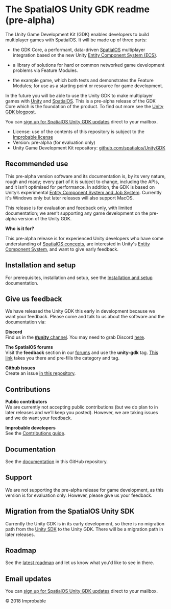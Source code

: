 # The SpatialOS Unity GDK readme (pre-alpha)

The Unity Game Development Kit (GDK) enables developers to build multiplayer games with SpatialOS. It will be made up of three parts: 

* the GDK Core, a performant, data-driven [SpatialOS](https://docs.improbable.io/reference/latest/shared/concepts/spatialos) multiplayer integration based on the new Unity [Entity Component System (ECS)](https://unity3d.com/unity/features/job-system-ECS).

* a library of solutions for hard or common networked game development problems via Feature Modules.

* the example game, which both tests and demonstrates the Feature Modules; for use as a starting point or resource for game development.

In the future you will be able to use the Unity GDK to make multiplayer games with [Unity](http://unity3d.com) and [SpatialOS](https://docs.improbable.io/reference/latest/shared/concepts/spatialos). This is a pre-alpha release of the GDK Core which is the foundation of the product. To find out more see the [Unity GDK blogpost](https://improbable.io/games/blog/unity-gdk-our-first-steps).

You can [sign up for SpatialOS Unity GDK updates](http://go.pardot.com/l/169082/2018-06-25/27mhsb) direct to your mailbox.

* License: use of the contents of this repository is subject to the [Improbable license](LICENSE.md)
* Version: pre-alpha (for evaluation only)
* Unity Game Development Kit repository: [github.com/spatialos/UnityGDK](https://github.com/spatialos/UnityGDK)

## Recommended use

This pre-alpha version software and its documentation is, by its very nature, rough and ready; every part of it is subject to change, including the APIs, and it isn’t optimised for performance. In addition, the GDK is based on Unity’s experimental [Entity Component System and Job System](https://unity3d.com/unity/features/job-system-ECS). Currently it's Windows only but later releases will also support MacOS.

This release is for evaluation and feedback only, with limited documentation; we aren’t supporting any game development on the pre-alpha version of the Unity GDK. 

**Who is it for?**

This pre-alpha release is for experienced Unity developers who have some understanding of [SpatialOS concepts](https://docs.improbable.io/reference/13.0/shared/concepts/spatialos), are interested in Unity's [Entity Component System](https://github.com/Unity-Technologies/EntityComponentSystemSamples/blob/master/Documentation/index.md), and want to give early feedback.

## Installation and setup 
For prerequisites, installation and setup, see the [Installation and setup](docs/setup-and-installing.md) documentation. 

## Give us feedback

We have released the Unity GDK this early in development because we want your feedback. Please come and talk to us about the software and the documentation via:

**Discord**<br/>
Find us in the [**#unity** channel](https://discord.gg/SCZTCYm). You may need to grab Discord [here](https://discordapp.com). 

**The SpatialOS forums**<br/>
Visit the **feedback** section in our [forums](https://forums.improbable.io) and use the **unity-gdk** tag. [This link](https://forums.improbable.io/new-topic?category=Feedback&tags=unity-gdk) takes you there and pre-fills the category and tag.

**Github issues**<br/>
Create an issue [in this repository](https://github.com/spatialos/UnityGDK/issues).

## Contributions 

**Public contributors**<br/>
We are currently not accepting public contributions (but we do plan to in later releases and we’ll keep you posted). However, we are taking issues and we do want your feedback.

**Improbable developers**<br/>
See the [Contributions guide](https://improbableio.atlassian.net/wiki/x/foDrDw).

## Documentation 
See the [documentation](docs/README.md#documentation) in this GitHub repository.

## Support
We are not supporting the pre-alpha release for game development, as this version is for evaluation only. However, please give us your feedback.

## Migration from the SpatialOS Unity SDK
Currently the Unity GDK is in its early development, so there is no migration path from the [Unity SDK](https://github.com/spatialos/UnitySDK) to the Unity GDK. There will be a migration path in later releases.

## Roadmap
See the [latest roadmap](docs/latest-roadmap.md) and let us know what you'd like to see in there.

## Email updates
You can [sign up for SpatialOS Unity GDK updates](http://go.pardot.com/l/169082/2018-06-25/27mhsb) direct to your mailbox.


&copy; 2018 Improbable
